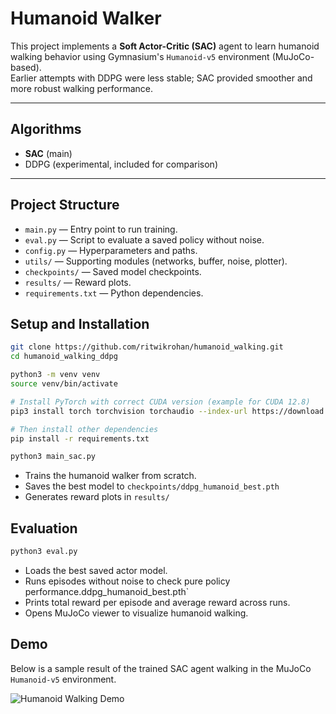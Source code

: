 # Humanoid Walker

This project implements a **Soft Actor-Critic (SAC)** agent to learn humanoid walking behavior using Gymnasium's `Humanoid-v5` environment (MuJoCo-based).  
Earlier attempts with DDPG were less stable; SAC provided smoother and more robust walking performance.

---

## Algorithms

-  **SAC** (main)
-  DDPG (experimental, included for comparison)

---

## Project Structure

- `main.py` — Entry point to run training.
- `eval.py` — Script to evaluate a saved policy without noise.
- `config.py` — Hyperparameters and paths.
- `utils/` — Supporting modules (networks, buffer, noise, plotter).
- `checkpoints/` — Saved model checkpoints.
- `results/` — Reward plots.
- `requirements.txt` — Python dependencies.

## Setup and Installation

```bash
git clone https://github.com/ritwikrohan/humanoid_walking.git
cd humanoid_walking_ddpg

python3 -m venv venv
source venv/bin/activate

# Install PyTorch with correct CUDA version (example for CUDA 12.8)
pip3 install torch torchvision torchaudio --index-url https://download.pytorch.org/whl/cu128

# Then install other dependencies
pip install -r requirements.txt

python3 main_sac.py
```
- Trains the humanoid walker from scratch.
- Saves the best model to `checkpoints/ddpg_humanoid_best.pth`
- Generates reward plots in `results/`

## Evaluation

```bash
python3 eval.py
```

- Loads the best saved actor model.
- Runs episodes without noise to check pure policy performance.ddpg_humanoid_best.pth`
- Prints total reward per episode and average reward across runs.
- Opens MuJoCo viewer to visualize humanoid walking.

## Demo

Below is a sample result of the trained SAC agent walking in the MuJoCo `Humanoid-v5` environment.

![Humanoid Walking Demo](media/humanoid_walking.gif)
